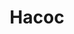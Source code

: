 ---
id: '55'
title: Насос
description: Залог 1000 рублей
price: '300'
order: 55
default_thumbnail_image: images/IMG_20210204_153534.jpg
default_original_image: images/IMG_20210204_153534_sm.jpg
category: content/category/02sad.md
featured: true
layout: product
---
